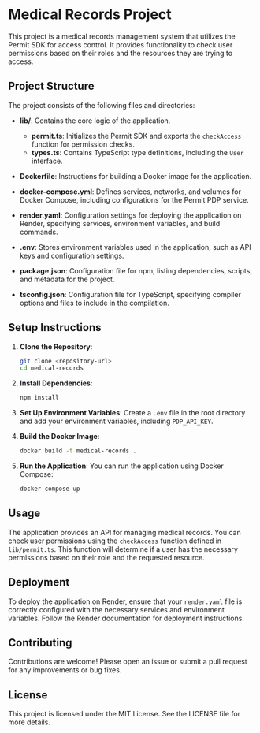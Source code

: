 # Medical Records Project

This project is a medical records management system that utilizes the Permit SDK for access control. It provides functionality to check user permissions based on their roles and the resources they are trying to access.

## Project Structure

The project consists of the following files and directories:

- **lib/**: Contains the core logic of the application.
  - **permit.ts**: Initializes the Permit SDK and exports the `checkAccess` function for permission checks.
  - **types.ts**: Contains TypeScript type definitions, including the `User` interface.

- **Dockerfile**: Instructions for building a Docker image for the application.

- **docker-compose.yml**: Defines services, networks, and volumes for Docker Compose, including configurations for the Permit PDP service.

- **render.yaml**: Configuration settings for deploying the application on Render, specifying services, environment variables, and build commands.

- **.env**: Stores environment variables used in the application, such as API keys and configuration settings.

- **package.json**: Configuration file for npm, listing dependencies, scripts, and metadata for the project.

- **tsconfig.json**: Configuration file for TypeScript, specifying compiler options and files to include in the compilation.

## Setup Instructions

1. **Clone the Repository**:
   ```bash
   git clone <repository-url>
   cd medical-records
   ```

2. **Install Dependencies**:
   ```bash
   npm install
   ```

3. **Set Up Environment Variables**:
   Create a `.env` file in the root directory and add your environment variables, including `PDP_API_KEY`.

4. **Build the Docker Image**:
   ```bash
   docker build -t medical-records .
   ```

5. **Run the Application**:
   You can run the application using Docker Compose:
   ```bash
   docker-compose up
   ```

## Usage

The application provides an API for managing medical records. You can check user permissions using the `checkAccess` function defined in `lib/permit.ts`. This function will determine if a user has the necessary permissions based on their role and the requested resource.

## Deployment

To deploy the application on Render, ensure that your `render.yaml` file is correctly configured with the necessary services and environment variables. Follow the Render documentation for deployment instructions.

## Contributing

Contributions are welcome! Please open an issue or submit a pull request for any improvements or bug fixes.

## License

This project is licensed under the MIT License. See the LICENSE file for more details.